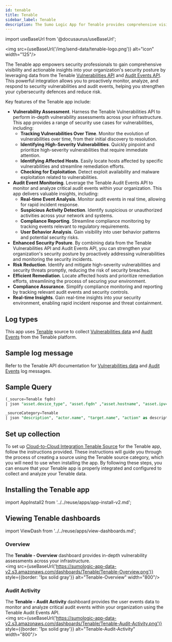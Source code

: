 ```yaml
---
id: tenable
title: Tenable
sidebar_label: Tenable
description: The Sumo Logic App for Tenable provides comprehensive visibility and actionable insights into your organization's security posture by leveraging data from the Tenable platform.
---
```

import useBaseUrl from '@docusaurus/useBaseUrl';

<img src={useBaseUrl('/img/send-data/tenable-logo.png')} alt="icon" width="125"/>

The Tenable app empowers security professionals to gain comprehensive visibility and actionable insights into your organization's security posture by leveraging data from the Tenable [Vulnerabilities API](https://developer.tenable.com/reference/exports-vulns-request-export) and [Audit Events API](https://developer.tenable.com/reference/audit-log-events). This powerful integration allows you to proactively monitor, analyze, and respond to security vulnerabilities and audit events, helping you strengthen your cybersecurity defences and reduce risk.

Key features of the Tenable app include:

- **Vulnerability Assessment**. Harness the Tenable Vulnerabilities API to perform in-depth vulnerability assessments across your infrastructure. This app provides a range of security use cases for vulnerabilities, including:
    - **Tracking Vulnerabilities Over Time**. Monitor the evolution of vulnerabilities over time, from their initial discovery to resolution.
    - **Identifying High-Severity Vulnerabilities**. Quickly pinpoint and prioritize high-severity vulnerabilities that require immediate attention.
    - **Identifying Affected Hosts**. Easily locate hosts affected by specific vulnerabilities and streamline remediation efforts.
    - **Checking for Exploitation**. Detect exploit availability and malware exploitation related to vulnerabilities.
- **Audit Event Monitoring**. Leverage the Tenable Audit Events API to monitor and analyze critical audit events within your organization. This app delivers valuable insights, including:
    - **Real-time Event Analysis**. Monitor audit events in real time, allowing for rapid incident response.
    - **Suspicious Activity Detection**. Identify suspicious or unauthorized activities across your network and systems.
    - **Compliance Reporting**. Streamline compliance monitoring by tracking events relevant to regulatory requirements.
    - **User Behavior Analysis**. Gain visibility into user behavior patterns and potential security risks.
- **Enhanced Security Posture**. By combining data from the Tenable Vulnerabilities API and Audit Events API, you can strengthen your organization's security posture by proactively addressing vulnerabilities and monitoring the security incidents.
- **Risk Reduction**. Identify and mitigate high-severity vulnerabilities and security threats promptly, reducing the risk of security breaches.
- **Efficient Remediation**. Locate affected hosts and prioritize remediation efforts, streamlining the process of securing your environment.
- **Compliance Assurance**. Simplify compliance monitoring and reporting by tracking relevant audit events and security controls.
- **Real-time Insights**. Gain real-time insights into your security environment, enabling rapid incident response and threat containment.

## Log types

This app uses [Tenable](/docs/send-data/hosted-collectors/cloud-to-cloud-integration-framework/tenable-source/) source to collect [Vulnerabilities data](https://developer.tenable.com/reference/exports-vulns-request-export) and [Audit Events](https://developer.tenable.com/reference/audit-log-events) from the Tenable platform.

## Sample log message

Refer to the Tenable API documentation for [Vulnerabilities data](https://developer.tenable.com/reference/exports-vulns-request-export) and [Audit Events](https://developer.tenable.com/reference/audit-log-events) log messages.

## Sample Query

```sql title="Vulnerability Events"
(_source=Tenable fqdn)
| json "asset.device_type", "asset.fqdn" ,"asset.hostname", "asset.ipv4", "asset.ipv6", "asset.last_authenticated_results", "asset.operating_system" , "output", "plugin.family" , "plugin.type" , "plugin.name", "plugin.risk_factor", "plugin.synopsis", "plugin.exploit_available" , "plugin.exploited_by_malware", "plugin.solution", "state", "scan.completed_at", "port.port", "port.protocol", "last_found" as device_type, fqdn, hostname, host_ipv4, host_ipv6, last_authenticated_scan_time, host_os, output,plugin_family, plugin_type ,plugin_name, plugin_risk_factor, plugin_synopsis, plugin_exploit_available, plugin_exploited_by_malware, plugin_solution, state, scan_completed_at, port, protocol, last_scan_time nodrop
```

```sql title="Audit Events"
_sourceCategory=Tenable
| json "description", "actor.name", "target.name", "action" as description, actor_name, target_name, action
```

## Set up collection

To set up [Cloud-to-Cloud Integration Tenable Source](/docs/send-data/hosted-collectors/cloud-to-cloud-integration-framework/tenable-source/) for the Tenable app, follow the instructions provided. These instructions will guide you through the process of creating a source using the Tenable source category, which you will need to use when installing the app. By following these steps, you can ensure that your Tenable app is properly integrated and configured to collect and analyze your Tenable data.

## Installing the Tenable app

import AppInstall2 from '../../reuse/apps/app-install-v2.md';

<AppInstall2/>

## Viewing Tenable dashboards​

import ViewDash from '../../reuse/apps/view-dashboards.md';

<ViewDash/>

### Overview

The **Tenable - Overview** dashboard provides in-depth vulnerability assessments across your infrastructure. <br/><img src={useBaseUrl('https://sumologic-app-data-v2.s3.amazonaws.com/dashboards/Tenable/Tenable-Overview.png')} style={{border: '1px solid gray'}} alt="Tenable-Overview" width="800"/>

### Audit Activity

The **Tenable - Audit Activity** dashboard provides the user events data to monitor and analyze critical audit events within your organization using the Tenable Audit Events API.
<br/><img src={useBaseUrl('https://sumologic-app-data-v2.s3.amazonaws.com/dashboards/Tenable/Tenable-Audit-Activity.png')} style={{border: '1px solid gray'}} alt="Tenable-Audit-Activity" width="800"/>
